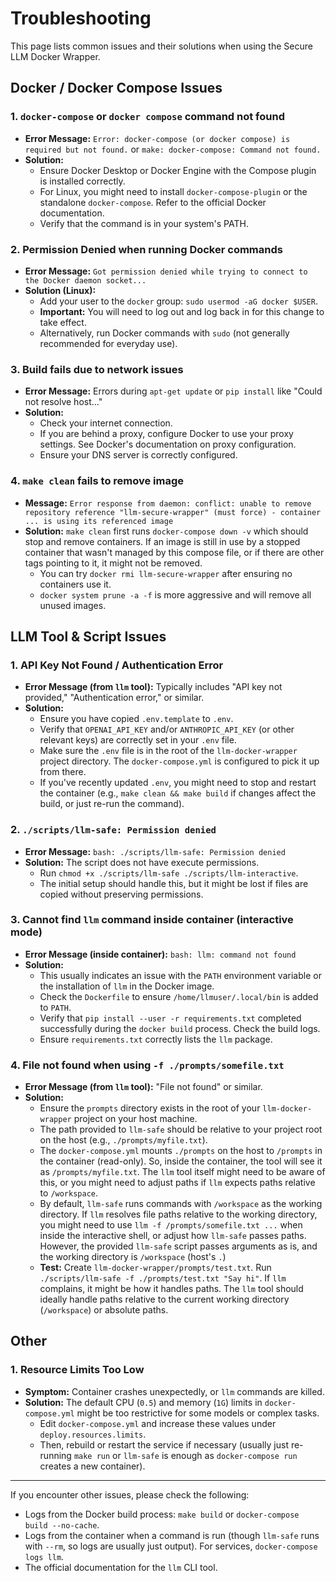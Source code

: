 # Troubleshooting

This page lists common issues and their solutions when using the Secure LLM Docker Wrapper.

## Docker / Docker Compose Issues

### 1. `docker-compose` or `docker compose` command not found
-   **Error Message:** `Error: docker-compose (or docker compose) is required but not found.` or `make: docker-compose: Command not found.`
-   **Solution:**
    -   Ensure Docker Desktop or Docker Engine with the Compose plugin is installed correctly.
    -   For Linux, you might need to install `docker-compose-plugin` or the standalone `docker-compose`. Refer to the official Docker documentation.
    -   Verify that the command is in your system's PATH.

### 2. Permission Denied when running Docker commands
-   **Error Message:** `Got permission denied while trying to connect to the Docker daemon socket...`
-   **Solution (Linux):**
    -   Add your user to the `docker` group: `sudo usermod -aG docker $USER`.
    -   **Important:** You will need to log out and log back in for this change to take effect.
    -   Alternatively, run Docker commands with `sudo` (not generally recommended for everyday use).

### 3. Build fails due to network issues
-   **Error Message:** Errors during `apt-get update` or `pip install` like "Could not resolve host..."
-   **Solution:**
    -   Check your internet connection.
    -   If you are behind a proxy, configure Docker to use your proxy settings. See Docker's documentation on proxy configuration.
    -   Ensure your DNS server is correctly configured.

### 4. `make clean` fails to remove image
-   **Message:** `Error response from daemon: conflict: unable to remove repository reference "llm-secure-wrapper" (must force) - container ... is using its referenced image`
-   **Solution:** `make clean` first runs `docker-compose down -v` which should stop and remove containers. If an image is still in use by a stopped container that wasn't managed by this compose file, or if there are other tags pointing to it, it might not be removed.
    - You can try `docker rmi llm-secure-wrapper` after ensuring no containers use it.
    - `docker system prune -a -f` is more aggressive and will remove all unused images.

## LLM Tool & Script Issues

### 1. API Key Not Found / Authentication Error
-   **Error Message (from `llm` tool):** Typically includes "API key not provided," "Authentication error," or similar.
-   **Solution:**
    -   Ensure you have copied `.env.template` to `.env`.
    -   Verify that `OPENAI_API_KEY` and/or `ANTHROPIC_API_KEY` (or other relevant keys) are correctly set in your `.env` file.
    -   Make sure the `.env` file is in the root of the `llm-docker-wrapper` project directory. The `docker-compose.yml` is configured to pick it up from there.
    -   If you've recently updated `.env`, you might need to stop and restart the container (e.g., `make clean && make build` if changes affect the build, or just re-run the command).

### 2. `./scripts/llm-safe: Permission denied`
-   **Error Message:** `bash: ./scripts/llm-safe: Permission denied`
-   **Solution:** The script does not have execute permissions.
    -   Run `chmod +x ./scripts/llm-safe ./scripts/llm-interactive`.
    -   The initial setup should handle this, but it might be lost if files are copied without preserving permissions.

### 3. Cannot find `llm` command inside container (interactive mode)
-   **Error Message (inside container):** `bash: llm: command not found`
-   **Solution:**
    -   This usually indicates an issue with the `PATH` environment variable or the installation of `llm` in the Docker image.
    -   Check the `Dockerfile` to ensure `/home/llmuser/.local/bin` is added to `PATH`.
    -   Verify that `pip install --user -r requirements.txt` completed successfully during the `docker build` process. Check the build logs.
    -   Ensure `requirements.txt` correctly lists the `llm` package.

### 4. File not found when using `-f ./prompts/somefile.txt`
-   **Error Message (from `llm` tool):** "File not found" or similar.
-   **Solution:**
    -   Ensure the `prompts` directory exists in the root of your `llm-docker-wrapper` project on your host machine.
    -   The path provided to `llm-safe` should be relative to your project root on the host (e.g., `./prompts/myfile.txt`).
    -   The `docker-compose.yml` mounts `./prompts` on the host to `/prompts` in the container (read-only). So, inside the container, the tool will see it as `/prompts/myfile.txt`. The `llm` tool itself might need to be aware of this, or you might need to adjust paths if `llm` expects paths relative to `/workspace`.
    -   By default, `llm-safe` runs commands with `/workspace` as the working directory. If `llm` resolves file paths relative to the working directory, you might need to use `llm -f /prompts/somefile.txt ...` when inside the interactive shell, or adjust how `llm-safe` passes paths. However, the provided `llm-safe` script passes arguments as is, and the working directory is `/workspace` (host's `.`)
    -   **Test:** Create `llm-docker-wrapper/prompts/test.txt`. Run `./scripts/llm-safe -f ./prompts/test.txt "Say hi"`. If `llm` complains, it might be how it handles paths. The `llm` tool should ideally handle paths relative to the current working directory (`/workspace`) or absolute paths.

## Other

### 1. Resource Limits Too Low
-   **Symptom:** Container crashes unexpectedly, or `llm` commands are killed.
-   **Solution:** The default CPU (`0.5`) and memory (`1G`) limits in `docker-compose.yml` might be too restrictive for some models or complex tasks.
    -   Edit `docker-compose.yml` and increase these values under `deploy.resources.limits`.
    -   Then, rebuild or restart the service if necessary (usually just re-running `make run` or `llm-safe` is enough as `docker-compose run` creates a new container).

---

If you encounter other issues, please check the following:
-   Logs from the Docker build process: `make build` or `docker-compose build --no-cache`.
-   Logs from the container when a command is run (though `llm-safe` runs with `--rm`, so logs are usually just output). For services, `docker-compose logs llm`.
-   The official documentation for the `llm` CLI tool.
